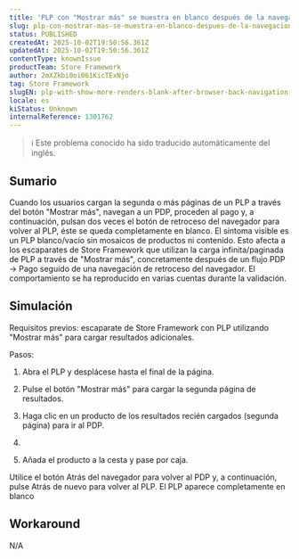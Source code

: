 ```yaml
---
title: 'PLP con "Mostrar más" se muestra en blanco después de la navegación de vuelta de Checkout'
slug: plp-con-mostrar-mas-se-muestra-en-blanco-despues-de-la-navegacion-de-vuelta-de-checkout
status: PUBLISHED
createdAt: 2025-10-02T19:50:56.361Z
updatedAt: 2025-10-02T19:50:56.361Z
contentType: knownIssue
productTeam: Store Framework
author: 2mXZkbi0oi061KicTExNjo
tag: Store Framework
slugEN: plp-with-show-more-renders-blank-after-browser-back-navigation-from-checkout
locale: es
kiStatus: Unknown
internalReference: 1301762
---
```


>ℹ️ Este problema conocido ha sido traducido automáticamente del inglés.

## Sumario


Cuando los usuarios cargan la segunda o más páginas de un PLP a través del botón "Mostrar más", navegan a un PDP, proceden al pago y, a continuación, pulsan dos veces el botón de retroceso del navegador para volver al PLP, éste se queda completamente en blanco. El síntoma visible es un PLP blanco/vacío sin mosaicos de productos ni contenido. Esto afecta a los escaparates de Store Framework que utilizan la carga infinita/paginada de PLP a través de "Mostrar más", concretamente después de un flujo PDP → Pago seguido de una navegación de retroceso del navegador. El comportamiento se ha reproducido en varias cuentas durante la validación.

## Simulación


Requisitos previos: escaparate de Store Framework con PLP utilizando "Mostrar más" para cargar resultados adicionales.

Pasos:

1. Abra el PLP y desplácese hasta el final de la página.
2. Pulse el botón "Mostrar más" para cargar la segunda página de resultados.
3. Haga clic en un producto de los resultados recién cargados (segunda página) para ir al PDP.
4.

4. Añada el producto a la cesta y pase por caja.



Utilice el botón Atrás del navegador para volver al PDP y, a continuación, pulse Atrás de nuevo para volver al PLP. El PLP aparece completamente en blanco

## Workaround


N/A


